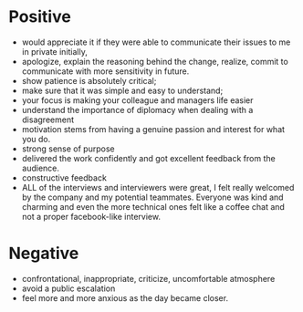 
# Positive
- would appreciate it if they were able to communicate their issues to me in private initially,
- apologize, explain the reasoning behind the change, realize, commit to communicate with more sensitivity in future.
- show patience is absolutely critical;
- make sure that it was simple and easy to understand;
- your focus is making your colleague and managers life easier
- understand the importance of diplomacy when dealing with a disagreement
- motivation stems from having a genuine passion and interest for what you do.
- strong sense of purpose
- delivered the work confidently and got excellent feedback from the audience.
- constructive feedback
- ALL of the interviews and interviewers were great, I felt really welcomed by the company and my potential teammates. Everyone was kind and charming and even the more technical ones felt like a coffee chat and not a proper facebook-like interview. 
# Negative
- confrontational, inappropriate, criticize, uncomfortable atmosphere
- avoid a public escalation
- feel more and more anxious as the day became closer.